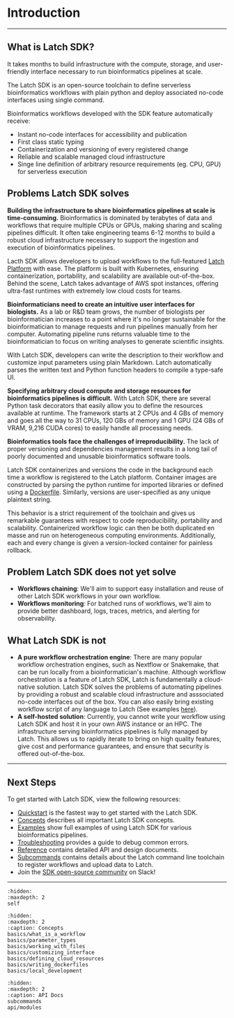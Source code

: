 # Introduction

---

## What is Latch SDK?

It takes months to build infrastructure with the compute, storage, and user-friendly interface necessary to run bioinformatics pipelines at scale. 

The Latch SDK is an open-source toolchain to define serverless bioinformatics workflows with plain python and deploy associated no-code interfaces using single command.

Bioinformatics workflows developed with the SDK feature automatically receive:

* Instant no-code interfaces for accessibility and publication
* First class static typing
* Containerization and versioning of every registered change
* Reliable and scalable managed cloud infrastructure
* Singe line definition of arbitrary resource requirements (eg. CPU, GPU) for serverless execution

## Problems Latch SDK solves

<b>Building the infrastructure to share bioinformatics pipelines at scale is time-consuming.</b> Bioinformatics is dominated by terabytes of data and workflows that require multiple CPUs or GPUs, making sharing and scaling pipelines difficult. It often take engineering teams 6-12 months to build a robust cloud infrastructure necessary to support the ingestion and execution of bioinformatics pipelines.

Lacth SDK allows developers to upload workflows to the full-featured [Latch Platform](console.latch.bio) with ease. The platform is built with Kubernetes, ensuring containerization, portability, and scalability are available out-of-the-box. Behind the scene, Latch takes advantage of AWS spot instances, offering ultra-fast runtimes with extremely low cloud costs for teams.

<b>Bioinformaticians need to create an intuitive user interfaces for biologists.</b> As a lab or R&D team grows, the number of biologists per bioinformatician increases to a point where it's no longer sustainable for the bioinformatician to manage requests and run pipelines manually from her computer. Automating pipeline runs returns valuable time to the bioinformatician to focus on writing analyses to generate scientific insights. 

With Latch SDK, developers can write the description to their workflow and customize input parameters using plain Markdown. Latch automatically parses the written text and Python function headers to compile a type-safe UI. 

<b>Specifying arbitrary cloud compute and storage resources for bioinformatics pipelines is difficult.</b> With Latch SDK, there are several Python task decorators that easily allow you to define the resources available at runtime. The framework starts at 2 CPUs and 4 GBs of memory and goes all the way to 31 CPUs, 120 GBs of memory and 1 GPU (24 GBs of VRAM, 9,216 CUDA cores) to easily handle all processing needs.

<b>Bioinformatics tools face the challenges of irreproducibility.</b> The lack of proper versioning and dependencies management results in a long tail of poorly documented and unusable bioinformatics software tools.

Latch SDK containerizes and versions the code in the background each time a workflow is registered to the Latch platform. Container images are constructed by parsing the python runtime for imported libraries or defined using a [Dockerfile](https://docs.docker.com/engine/reference/builder/). Similarly, versions are user-specified as any unique plaintext string.

This behavior is a strict requirement of the toolchain and gives us remarkable guarantees with respect to code reproducibility, portability and scalability. Containerized workflow logic can then be both duplicated en masse and run on heterogeneous computing environments. Additionally, each and every change is given a version-locked container for painless rollback.

## Problem Latch SDK does not yet solve 
* <b>Workflows chaining</b>: We'll aim to support easy installation and reuse of other Latch SDK workflows in your own workflow.  
* <b>Workflows monitoring</b>: For batched runs of workflows, we'll aim to provide better dashboard, logs, traces, metrics, and alerting for observability. 

## What Latch SDK is not
* <b>A pure workflow orchestration engine</b>: There are many popular workflow orchestration engines, such as Nextflow or Snakemake, that can be run locally from a bioinformatician's machine. Although workflow orchestration is a feature of Latch SDK, Latch is fundamentally a cloud-native solution. Latch SDK solves the problems of automating pipelines by providing a robust and scalable cloud infrastructure and asssociated no-code interfaces out of the box. You can also easily bring existing workflow script of any language to Latch (See examples [here](./examples/)).
* <b>A self-hosted solution</b>: Currently, you cannot write your workflow using Latch SDK and host it in your own AWS instance or an HPC. The infrastructure serving bioinformatics pipelines is fully managed by Latch. This allows us to rapidly iterate to bring on high quality features, give cost and performance guarantees, and ensure that security is offered out-of-the-box. 

<hr/>

## Next Steps

To get started with Latch SDK, view the following resources:
* [Quickstart](./getting_started/quick_start.md) is the fastest way to get started with the Latch SDK. 
* [Concepts](./basics/) describes all important Latch SDK concepts.
* [Examples](./examples/workflows-examples.md) show full examples of using Latch SDK for various bioinformatics pipelines.
* [Troubleshooting](./troubleshooting/) provides a guide to debug common errors. 
* [Reference](./api/) contains detailed API and design documents.
* [Subcommands](./subcommands.md) contains details about the Latch command line toolchain to register workflows and upload data to Latch.
* Join the [SDK open-source community](https://forms.gle/sCjr8tdjzx5HjVW27) on Slack!

---

```{toctree}
:hidden:
:maxdepth: 2
self
```

```{toctree}
:hidden:
:maxdepth: 2
:caption: Concepts
basics/what_is_a_workflow
basics/parameter_types
basics/working_with_files
basics/customizing_interface
basics/defining_cloud_resources
basics/writing_dockerfiles
basics/local_development
```

```{toctree}
:hidden:
:maxdepth: 2
:caption: API Docs
subcommands
api/modules
```
